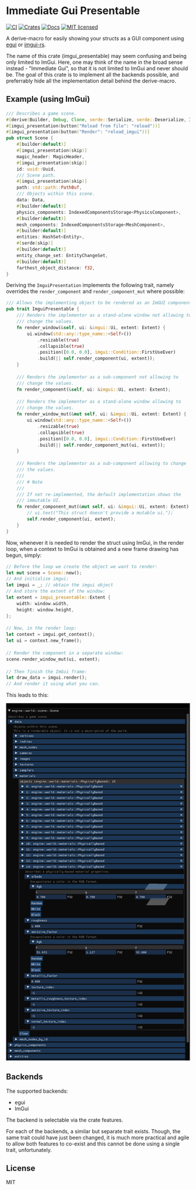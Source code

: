 # Immediate Gui Presentable

[![CI](https://github.com/vityafx/imgui_presentable/actions/workflows/ci.yml/badge.svg)](https://github.com/vityafx/imgui_presentable/actions/workflows/ci.yml)
[![Crates](https://img.shields.io/crates/v/imgui_presentable.svg)](https://crates.io/crates/imgui_presentable)
[![Docs](https://docs.rs/imgui_presentable/badge.svg)](https://docs.rs/imgui_presentable)
[![MIT licensed](https://img.shields.io/badge/license-MIT-blue.svg)](./LICENSE)

A derive-macro for easily showing your structs as a GUI component using
[egui](https://github.com/emilk/egui) or [imgui-rs](https://github.com/imgui-rs/imgui-rs).

The name of this crate (imgui_presentable) may seem confusing and being
only limited to ImGui. Here, one may think of the name in the broad
sense instead - "Immediate Gui", so that it is not limited to ImGui and
never should be. The goal of this crate is to implement all the backends
possible, and preferrably hide all the implementation detail behind the
derive-macro.

## Example (using ImGui)

```rust
/// Describes a game scene.
#[derive(Builder, Debug, Clone, serde::Serialize, serde::Deserialize, ImguiPresentation)]
#[imgui_presentation(button("Reload from file": "reload"))]
#[imgui_presentation(button("Render": "reload_imgui"))]
pub struct Scene {
    #[builder(default)]
    #[imgui_presentation(skip)]
    magic_header: MagicHeader,
    #[imgui_presentation(skip)]
    id: uuid::Uuid,
    /// Scene path.
    #[imgui_presentation(skip)]
    path: std::path::PathBuf,
    /// Objects within this scene.
    data: Data,
    #[builder(default)]
    physics_components: IndexedComponentsStorage<PhysicsComponent>,
    #[builder(default)]
    mesh_components: IndexedComponentsStorage<MeshComponent>,
    #[builder(default)]
    entities: HashSet<Entity>,
    #[serde(skip)]
    #[builder(default)]
    entity_change_set: EntityChangeSet,
    #[builder(default)]
    farthest_object_distance: f32,
}
```
Deriving the `ImguiPresentation` implements the following trait, namely overrides the `render_component` and `render_component_mut` where possible:

```rust
/// Allows the implementing object to be rendered as an ImGUI component.
pub trait ImguiPresentable {
    /// Renders the implementor as a stand-alone window not allowing to
    /// change the values.
    fn render_window(&self, ui: &imgui::Ui, extent: Extent) {
        ui.window(std::any::type_name::<Self>())
            .resizable(true)
            .collapsible(true)
            .position([0.0, 0.0], imgui::Condition::FirstUseEver)
            .build(|| self.render_component(ui, extent));
    }

    /// Renders the implementor as a sub-component not allowing to
    /// change the values.
    fn render_component(&self, ui: &imgui::Ui, extent: Extent);

    /// Renders the implementor as a stand-alone window allowing to
    /// change the values.
    fn render_window_mut(&mut self, ui: &imgui::Ui, extent: Extent) {
        ui.window(std::any::type_name::<Self>())
            .resizable(true)
            .collapsible(true)
            .position([0.0, 0.0], imgui::Condition::FirstUseEver)
            .build(|| self.render_component_mut(ui, extent));
    }

    /// Renders the implementor as a sub-component allowing to change
    /// the values.
    ///
    /// # Note
    ///
    /// If not re-implemented, the default implementation shows the
    /// immutable UI.
    fn render_component_mut(&mut self, ui: &imgui::Ui, extent: Extent) {
        // ui.text("This struct doesn't provide a mutable ui.");
        self.render_component(ui, extent);
    }
}
```

Now, whenever it is needed to render the struct using ImGui, in the
render loop, when a context to ImGui is obtained and a new frame drawing
has begun, simply:

```rust
// Before the loop we create the object we want to render:
let mut scene = Scene::new();
// And initialise imgui:
let imgui = _; // obtain the imgui object
// And store the extent of the window:
let extent = imgui_presentable::Extent {
    width: window.width,
    height: window.height,
};

// Now, in the render loop:
let context = imgui.get_context();
let ui = context.new_frame();

// Render the component in a separate window:
scene.render_window_mut(ui, extent);

// Then finish the ImGui frame:
let draw_data = imgui.render();
// And render it using what you can.
```

This leads to this:

![Image](screenshot.png "The Scene struct is shown in ImGui")

## Backends

The supported backends:

- egui
- ImGui

The backend is selectable via the crate features.

For each of the backends, a similar but separate trait exists. Though,
the same trait could have just been changed, it is much more practical
and agile to allow both features to co-exist and this cannot be done
using a single trait, unfortunately.

## License

MIT
